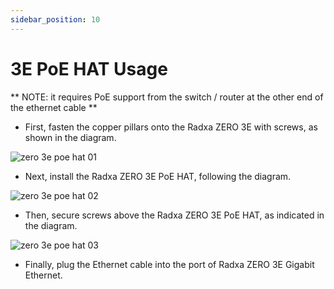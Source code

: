 ```yaml
---
sidebar_position: 10
---
```


# 3E PoE HAT Usage

** NOTE: it requires PoE support from the switch / router at the other end of the ethernet cable **

- First, fasten the copper pillars onto the Radxa ZERO 3E with screws, as shown in the diagram.

![zero 3e poe hat 01](/img/zero/zero3/zero3w-csi1.webp)

- Next, install the Radxa ZERO 3E PoE HAT, following the diagram.

![zero 3e poe hat 02](/img/zero/zero3/zero3w-csi1.webp)

- Then, secure screws above the Radxa ZERO 3E PoE HAT, as indicated in the diagram.

![zero 3e poe hat 03](/img/zero/zero3/zero3w-csi1.webp)

- Finally, plug the Ethernet cable into the port of Radxa ZERO 3E Gigabit Ethernet.
